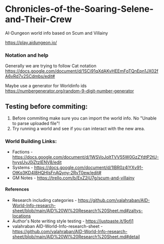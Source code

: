 # Chronicles-of-the-Soaring-Selene-and-Their-Crew
AI-Dungeon world info based on Scum and Villainy

https://play.aidungeon.io/

### Notation and help
Generally we are trying to follow Cat<nip> notation
  https://docs.google.com/document/d/1SCi91qXdAKvHEEmFqTQnEpn1JX02fA6vRd7v2SCdmbs/edit#
  
Maybe use a generator for Worldinfo ids
  https://numbergenerator.org/random-9-digit-number-generator
  
## Testing before commiting:
 1. Before commiting make sure you can import the world info. No "Unable to parse uploaded file"!
 2. Try running a world and see if you can interact with the new area.

### World Building Links:

 * Factions - https://docs.google.com/document/d/1WSVoJoItTVV55W0GzZYdtP2tU-hvysUvJ0jZtzIENV8/edit
 * Systems - https://docs.google.com/document/d/1lBR0z4lYXv91-OtKq3KD4I8HQHIsFnAQyny-2RvT0ew/edit#
 * GM Notes - https://trello.com/b/ExZ2jU7g/scum-and-villainy


#### References

 * Research including categories - https://github.com/valahraban/AID-World-Info-research-sheet/blob/main/AID%20WI%20Research%20Sheet.md#zaltys-locations
 * Author's Note writing style testing - https://justpaste.it/9ofj1
 * valahraban AID-World-Info-research-sheet - https://github.com/valahraban/AID-World-Info-research-sheet/blob/main/AID%20WI%20Research%20Sheet.md#detail
